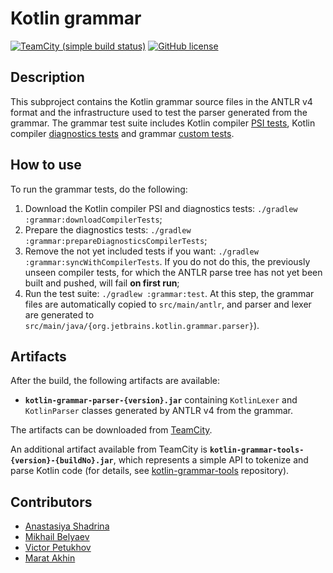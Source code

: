 # Kotlin grammar

[![TeamCity (simple build status)](https://img.shields.io/teamcity/https/teamcity.jetbrains.com/e/Kotlin_Spec_GrammarMaster.svg?style=flat)](https://teamcity.jetbrains.com/viewType.html?buildTypeId=Kotlin_Spec_GrammarMaster&branch_Kotlin_dev=%3Cdefault%3E&tab=buildTypeStatusDiv)
[![GitHub license](https://img.shields.io/badge/license-Apache%20License%202.0-blue.svg?style=flat)](https://www.apache.org/licenses/LICENSE-2.0)

## Description

This subproject contains the Kotlin grammar source files in the ANTLR v4 format and the infrastructure used to test the parser generated from the grammar.
The grammar test suite includes Kotlin compiler [PSI tests](https://github.com/JetBrains/kotlin/tree/master/compiler/testData/psi), Kotlin compiler [diagnostics tests](https://github.com/JetBrains/kotlin/tree/master/compiler/testData/diagnostics/tests) and grammar [custom tests](./testData/grammar).

## How to use

To run the grammar tests, do the following:

1. Download the Kotlin compiler PSI and diagnostics tests: `./gradlew :grammar:downloadCompilerTests`;
2. Prepare the diagnostics tests: `./gradlew :grammar:prepareDiagnosticsCompilerTests`;
3. Remove the not yet included tests if you want: `./gradlew :grammar:syncWithCompilerTests`.
   If you do not do this, the previously unseen compiler tests, for which the ANTLR parse tree has not yet been built and pushed, will fail **on first run**;
4. Run the test suite: `./gradlew :grammar:test`.
   At this step, the grammar files are automatically copied to `src/main/antlr`, and parser and lexer are generated to `src/main/java/{org.jetbrains.kotlin.grammar.parser}`).

## Artifacts

After the build, the following artifacts are available:

- **`kotlin-grammar-parser-{version}.jar`** containing `KotlinLexer` and `KotlinParser` classes generated by ANTLR v4 from the grammar.

The artifacts can be downloaded from [TeamCity](https://teamcity.jetbrains.com/viewType.html?buildTypeId=Kotlin_Spec_GrammarMaster).

An additional artifact available from TeamCity is **`kotlin-grammar-tools-{version}-{buildNo}.jar`**, which represents a simple API to tokenize and parse Kotlin code (for details, see [kotlin-grammar-tools](https://github.com/Kotlin/kotlin-grammar-tools) repository).

## Contributors

- [Anastasiya Shadrina](https://github.com/shadrina)
- [Mikhail Belyaev](https://github.com/belyaev-mikhail)
- [Victor Petukhov](https://github.com/PetukhovVictor)
- [Marat Akhin](https://github.com/ice-phoenix)
